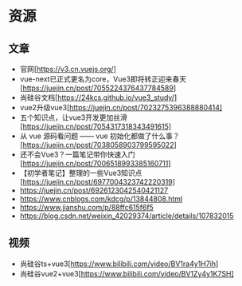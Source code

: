 # 资源

## 文章
- 官网[https://v3.cn.vuejs.org/]
- vue-next已正式更名为core，Vue3即将转正迎来春天[https://juejin.cn/post/7055224376437784589]
- 尚硅谷文档[https://24kcs.github.io/vue3_study/]
- vue2升级vue3[https://juejin.cn/post/7023275396388880414]
- 五个知识点，让vue3开发更加丝滑[https://juejin.cn/post/7054317318343491615]
- 从 vue 源码看问题 —— vue 初始化都做了什么事？[https://juejin.cn/post/7038058903799595022]
- 还不会Vue3？一篇笔记带你快速入门[https://juejin.cn/post/7006518993385160711]
- 【初学者笔记】整理的一些Vue3知识点[https://juejin.cn/post/6977004323742220319]
- https://juejin.cn/post/6926123042540421127
- https://www.cnblogs.com/kdcg/p/13844808.html
- https://www.jianshu.com/p/88ffc615f6f5
- https://blog.csdn.net/weixin_42029374/article/details/107832015
## 视频
- 尚硅谷ts+vue3[https://www.bilibili.com/video/BV1ra4y1H7ih]
- 尚硅谷vue2+vue3[https://www.bilibili.com/video/BV1Zy4y1K7SH]

